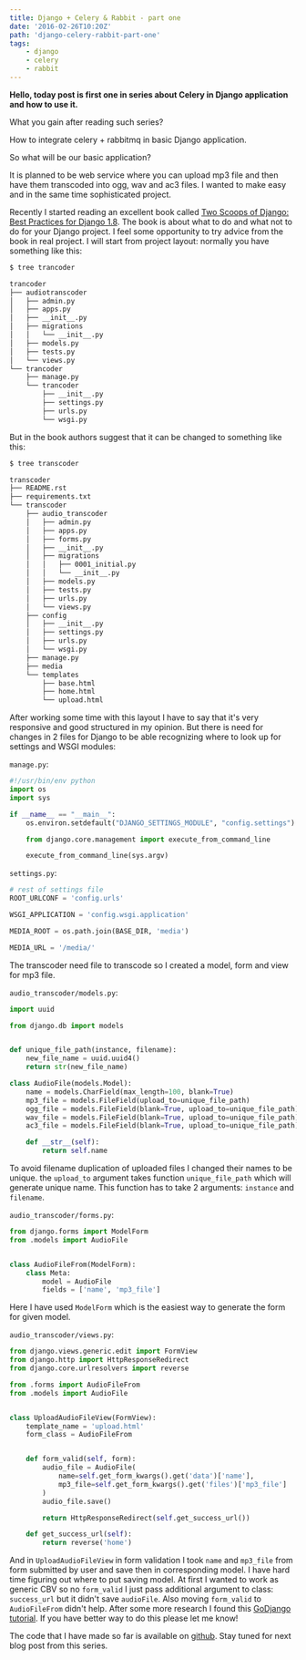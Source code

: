 ```yaml
---
title: Django + Celery & Rabbit - part one
date: '2016-02-26T10:20Z'
path: 'django-celery-rabbit-part-one'
tags: 
    - django
    - celery
    - rabbit
---
```


**Hello, today post is first one in series about Celery in Django
application and how to use it.**

What you gain after reading such series?

How to integrate celery + rabbitmq in basic Django application.

So what will be our basic application?

It is planned to be web service where you can upload mp3 file and then
have them transcoded into ogg, wav and ac3 files. I wanted to make easy
and in the same time sophisticated project.

Recently I started reading an excellent book called [Two Scoops of
Django: Best Practices for Django
1.8](http://www.amazon.com/Two-Scoops-Django-Best-Practices/dp/0981467342).
The book is about what to do and what not to do for your Django project.
I feel some opportunity to try advice from the book in real project. I
will start from project layout: normally you have something like this:

```bash
$ tree trancoder

trancoder
├── audiotranscoder
│   ├── admin.py
│   ├── apps.py
│   ├── __init__.py
│   ├── migrations
│   │   └── __init__.py
│   ├── models.py
│   ├── tests.py
│   └── views.py
└── trancoder
    ├── manage.py
    └── trancoder
        ├── __init__.py
        ├── settings.py
        ├── urls.py
        └── wsgi.py
```

But in the book authors suggest that it can be changed to something like
this:

```bash
$ tree transcoder

transcoder
├── README.rst
├── requirements.txt
└── transcoder
    ├── audio_transcoder
    │   ├── admin.py
    │   ├── apps.py
    │   ├── forms.py
    │   ├── __init__.py
    │   ├── migrations
    │   │   ├── 0001_initial.py
    │   │   └── __init__.py
    │   ├── models.py
    │   ├── tests.py
    │   ├── urls.py
    │   └── views.py
    ├── config
    │   ├── __init__.py
    │   ├── settings.py
    │   ├── urls.py
    │   └── wsgi.py
    ├── manage.py
    ├── media
    └── templates
        ├── base.html
        ├── home.html
        └── upload.html
```

After working some time with this layout I have to say that it's very
responsive and good structured in my opinion. But there is need for
changes in 2 files for Django to be able recognizing where to look up
for settings and WSGI modules:

`manage.py`:

```python
#!/usr/bin/env python
import os
import sys

if __name__ == "__main__":
    os.environ.setdefault("DJANGO_SETTINGS_MODULE", "config.settings")

    from django.core.management import execute_from_command_line

    execute_from_command_line(sys.argv)
```

`settings.py`:

```python
# rest of settings file
ROOT_URLCONF = 'config.urls'

WSGI_APPLICATION = 'config.wsgi.application'

MEDIA_ROOT = os.path.join(BASE_DIR, 'media')

MEDIA_URL = '/media/'
```

The transcoder need file to transcode so I created a model, form and
view for mp3 file.

`audio_transcoder/models.py`:

```python
import uuid

from django.db import models


def unique_file_path(instance, filename):
    new_file_name = uuid.uuid4()
    return str(new_file_name)

class AudioFile(models.Model):
    name = models.CharField(max_length=100, blank=True)
    mp3_file = models.FileField(upload_to=unique_file_path)
    ogg_file = models.FileField(blank=True, upload_to=unique_file_path)
    wav_file = models.FileField(blank=True, upload_to=unique_file_path)
    ac3_file = models.FileField(blank=True, upload_to=unique_file_path)

    def __str__(self):
        return self.name
```

To avoid filename duplication of uploaded files I changed their names to
be unique. the `upload_to` argument takes function `unique_file_path`
which will generate unique name. This function has to take 2 arguments:
`instance` and `filename`.

`audio_transcoder/forms.py`:

```python
from django.forms import ModelForm
from .models import AudioFile


class AudioFileFrom(ModelForm):
    class Meta:
        model = AudioFile
        fields = ['name', 'mp3_file']
```

Here I have used `ModelForm` which is the easiest way to generate the
form for given model.

`audio_transcoder/views.py`:

```python
from django.views.generic.edit import FormView
from django.http import HttpResponseRedirect
from django.core.urlresolvers import reverse

from .forms import AudioFileFrom
from .models import AudioFile


class UploadAudioFileView(FormView):
    template_name = 'upload.html'
    form_class = AudioFileFrom


    def form_valid(self, form):
        audio_file = AudioFile(
            name=self.get_form_kwargs().get('data')['name'],
            mp3_file=self.get_form_kwargs().get('files')['mp3_file']
        )
        audio_file.save()

        return HttpResponseRedirect(self.get_success_url())

    def get_success_url(self):
        return reverse('home')
```

And in `UploadAudioFileView` in form validation I took `name` and
`mp3_file` from form submitted by user and save then in corresponding
model. I have hard time figuring out where to put saving model. At first
I wanted to work as generic CBV so no `form_valid` I just pass
additional argument to class: `success_url` but it didn't save
`audioFile`. Also moving `form_valid` to `AudioFileFrom` didn't help.
After some more research I found this [GoDjango
tutorial](https://godjango.com/35-upload-files/). If you have better way
to do this please let me know!

The code that I have made so far is available on
[github](https://github.com/krzysztofzuraw/blog-celery-rabbit). Stay
tuned for next blog post from this series.
